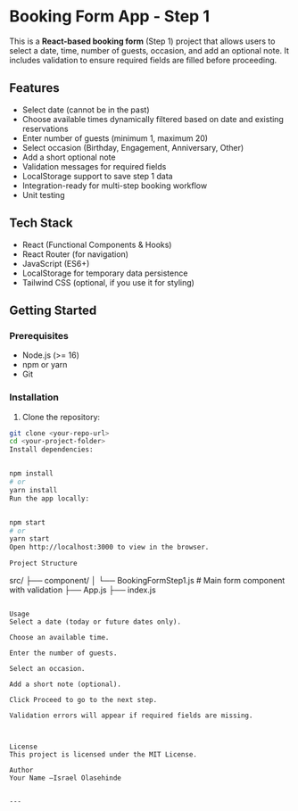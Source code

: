 # Booking Form App - Step 1

This is a **React-based booking form** (Step 1) project that allows users to select a date, time, number of guests, occasion, and add an optional note. It includes validation to ensure required fields are filled before proceeding.

## Features

- Select date (cannot be in the past)
- Choose available times dynamically filtered based on date and existing reservations
- Enter number of guests (minimum 1, maximum 20)
- Select occasion (Birthday, Engagement, Anniversary, Other)
- Add a short optional note
- Validation messages for required fields
- LocalStorage support to save step 1 data
- Integration-ready for multi-step booking workflow
- Unit testing

## Tech Stack

- React (Functional Components & Hooks)
- React Router (for navigation)
- JavaScript (ES6+)
- LocalStorage for temporary data persistence
- Tailwind CSS (optional, if you use it for styling)

## Getting Started

### Prerequisites

- Node.js (>= 16)
- npm or yarn
- Git

### Installation

1. Clone the repository:

```bash
git clone <your-repo-url>
cd <your-project-folder>
Install dependencies:


npm install
# or
yarn install
Run the app locally:


npm start
# or
yarn start
Open http://localhost:3000 to view in the browser.

Project Structure
```
src/
├── component/
│   └── BookingFormStep1.js   # Main form component with validation
├── App.js
├── index.js
```

Usage
Select a date (today or future dates only).

Choose an available time.

Enter the number of guests.

Select an occasion.

Add a short note (optional).

Click Proceed to go to the next step.

Validation errors will appear if required fields are missing.



License
This project is licensed under the MIT License.

Author
Your Name –Israel Olasehinde


---

